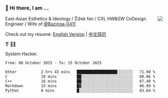 ### 👋 Hi there, I am ...

<img align="right" src="https://github-readme-stats.vercel.app/api?username=vickiegpt&show_icons=true&icon_color=0366d6&bg_color=ffffff&hide_title=true" />

East-Asian Esthetics & Ideology / Žižek fan / CXL HW&SW CoDesign Engineer / Wife of [@Bazinga-0411](https://bazinga-0411.github.io/)

Check out my résumé: [English Version](http://asplos.dev/) | [中文简历](http://asplos.dev/CN.html)

⚧️ 
🏳️‍⚧️ 

System Hacker.


<!--START_SECTION:waka-->

```txt
From: 08 October 2025 - To: 15 October 2025

Other           2 hrs 43 mins   ██████████████████░░░░░░░   71.98 %
C               18 mins         ██░░░░░░░░░░░░░░░░░░░░░░░   08.06 %
C++             16 mins         ██░░░░░░░░░░░░░░░░░░░░░░░   07.40 %
Markdown        15 mins         █▓░░░░░░░░░░░░░░░░░░░░░░░   06.99 %
Python          8 mins          █░░░░░░░░░░░░░░░░░░░░░░░░   03.64 %
```

<!--END_SECTION:waka-->
